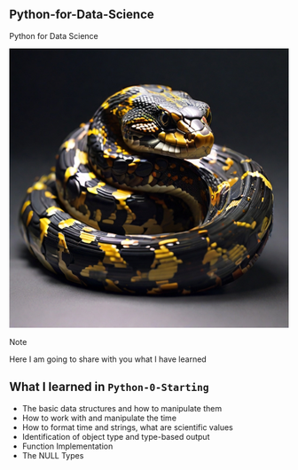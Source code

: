 ## Python-for-Data-Science
Python for Data Science

![](python.jpg)

> [!NOTE]
> Here I am going to share with you what I have learned

## What I learned in `Python-0-Starting`
-   The basic data structures and how to manipulate them
-   How to work with and manipulate the time
-   How to format time and strings, what are scientific values
-   Identification of object type and type-based output
-   Function Implementation
-   The NULL Types
